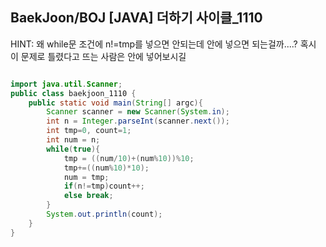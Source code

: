## BaekJoon/BOJ [JAVA] 더하기 사이클_1110

HINT: 왜 while문 조건에 n!=tmp를 넣으면 안되는데 안에 넣으면 되는걸까....? 혹시 이 문제로 틀렸다고 뜨는 사람은 안에 넣어보시길

```java

import java.util.Scanner;
public class baekjoon_1110 {
    public static void main(String[] argc){
        Scanner scanner = new Scanner(System.in);
        int n = Integer.parseInt(scanner.next());
        int tmp=0, count=1;
        int num = n;
        while(true){
            tmp = ((num/10)+(num%10))%10;
            tmp+=((num%10)*10);
            num = tmp;
            if(n!=tmp)count++;
            else break;
        }
        System.out.println(count);
    }
}


```
